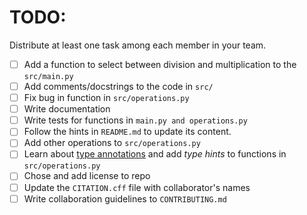 # TODO:

Distribute at least one task among each member in your team.

* [ ] Add a function to select between division and multiplication to the `src/main.py`
* [ ] Add comments/docstrings to the code in `src/`
* [ ] Fix bug in function in `src/operations.py`
* [ ] Write documentation
* [ ] Write tests for functions in `main.py and operations.py`
* [ ] Follow the hints in `README.md`  to update its content.
* [ ] Add other operations to `src/operations.py`
* [ ] Learn about [type annotations](https://mypy.readthedocs.io/en/stable/cheat_sheet_py3.html) and add *type hints* to functions in `src/operations.py`
* [ ] Chose and add license to repo
* [ ] Update the `CITATION.cff` file with collaborator's names
* [ ] Write collaboration guidelines to `CONTRIBUTING.md`
